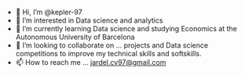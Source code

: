 - 👋 Hi, I’m @kepler-97
- 👀 I’m interested in Data science and analytics
- 🌱 I’m currently learning Data science and studying Economics at the Autonomous University of Barcelona
- 💞️ I’m looking to collaborate on ... projects and Data science competitions to improve my technical skills and softskills.
- 📫 How to reach me ... jardel.cv97@gmail.com

<!---
kepler-97/kepler-97 is a ✨ special ✨ repository because its `README.md` (this file) appears on your GitHub profile.
You can click the Preview link to take a look at your changes.
--->
